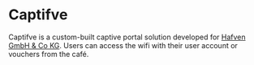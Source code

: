 # Captifve
Captifve is a custom-built captive portal solution developed for [Hafven GmbH & Co KG](https://www.hafven.de). Users can access the wifi with their user account or vouchers from the café.
